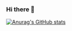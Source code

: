 ### Hi there 👋
[![Anurag's GitHub stats](https://github-readme-stats.vercel.app/api?username=qvarkk&hide=issues,prs)](https://github.com/anuraghazra/github-readme-stats)
<div align="center">
  
</div>
